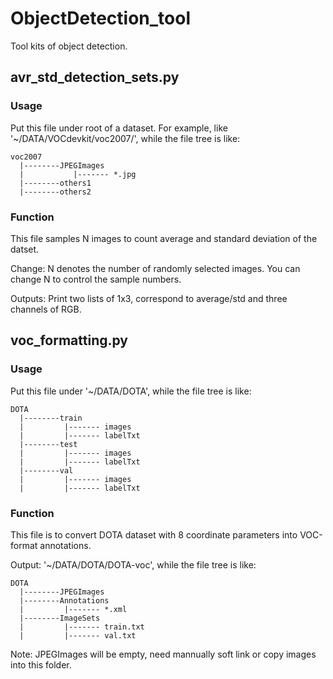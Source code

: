 # ObjectDetection_tool
Tool kits of object detection.



## avr_std_detection_sets.py
### Usage
Put this file under root of a dataset. 
For example, like '~/DATA/VOCdevkit/voc2007/', while the file tree is like:

    voc2007
      |--------JPEGImages
      |           |------- *.jpg
      |--------others1
      |--------others2
      
### Function
This file samples N images to count average and standard deviation of the datset. 

Change: N denotes the number of randomly selected images. You can change N to control the sample numbers.

Outputs: Print two lists of 1x3, correspond to average/std and three channels of RGB.

## voc_formatting.py
### Usage
Put this file under '~/DATA/DOTA', while the file tree is like:

    DOTA
      |--------train
      |         |------- images
      |         |------- labelTxt
      |--------test
      |         |------- images
      |         |------- labelTxt
      |--------val
      |         |------- images
      |         |------- labelTxt

### Function
This file is to convert DOTA dataset with 8 coordinate parameters into VOC-format annotations.

Output:  '~/DATA/DOTA/DOTA-voc', while the file tree is like:

    DOTA
      |--------JPEGImages
      |--------Annotations
      |         |------- *.xml
      |--------ImageSets
      |         |------- train.txt
      |         |------- val.txt
      
Note: JPEGImages will be empty, need mannually soft link or copy images into this folder.
